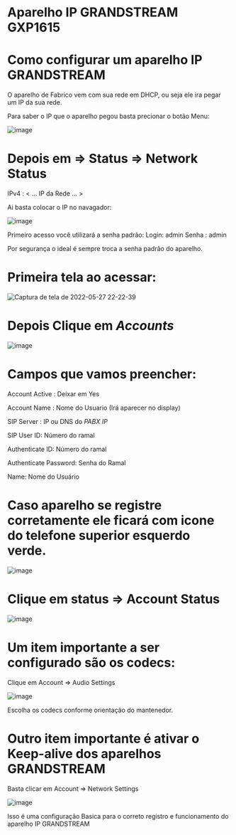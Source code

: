 # Aparelho IP GRANDSTREAM GXP1615
# Como configurar um aparelho IP GRANDSTREAM

O aparelho de Fabrico vem com sua rede em DHCP, ou seja ele ira pegar um IP da sua rede.

Para saber o IP que o aparelho pegou basta precionar o botão Menu: 

![image](https://user-images.githubusercontent.com/102430464/170803976-13ab892c-fb19-488d-b4b1-9c1e2f74c156.png)


# Depois em => Status => Network Status 

IPv4 : < ... IP da Rede ... >
  
Ai basta colocar o IP no navagador:
  

![image](https://user-images.githubusercontent.com/102430464/170804100-7b551a42-9928-4316-ac84-5dc09d25fb21.png)


Primeiro acesso você utilizará a senha padrão:
Login: admin
Senha : admin

Por segurança o ideal é sempre troca a senha padrão do aparelho.
  
  
# Primeira tela ao acessar:
  
 
  
  
  ![Captura de tela de 2022-05-27 22-22-39](https://user-images.githubusercontent.com/102430464/170804284-4f74493c-4716-40ba-bce0-070507c508a5.jpg)


  
 # Depois Clique em *Accounts*
 
 ![image](https://user-images.githubusercontent.com/102430464/170804418-1a83824a-23f5-4b31-9721-6ff66fb69fa7.png)


# Campos que vamos preencher:


Account Active : Deixar em Yes

Account Name : Nome do Usuario (Irá aparecer no display)

SIP Server : IP ou DNS do *PABX IP*

SIP User ID: Número do ramal

Authenticate ID: Número do ramal 

Authenticate Password: Senha do Ramal

Name: Nome do Usuário 

# Caso aparelho se registre corretamente ele ficará com icone do telefone superior esquerdo verde.


![image](https://user-images.githubusercontent.com/102430464/170804762-cea9776a-d59a-422f-8b60-fcd221e50fe9.png)


# Clique em status => Account Status


![image](https://user-images.githubusercontent.com/102430464/170804831-998fdcfa-a11e-4e3a-94d6-20b1a16762ab.png)


# Um item importante a ser configurado são os codecs:

Clique em Account => Audio Settings 


![image](https://user-images.githubusercontent.com/102430464/170804982-f583c358-294d-42cf-a1ee-e691632d826e.png)


Escolha os codecs conforme orientação do mantenedor.


# Outro item importante é ativar o Keep-alive dos aparelhos GRANDSTREAM


Basta clicar em Account => Network Settings



![image](https://user-images.githubusercontent.com/102430464/170805046-034b50f1-9af6-4498-ad06-d4d7bbbfb75d.png)



Isso é uma configuração Basica para o correto registro e funcionamento do aparelho IP GRANDSTREAM



 
 
 
 
 
 
 
 
 
